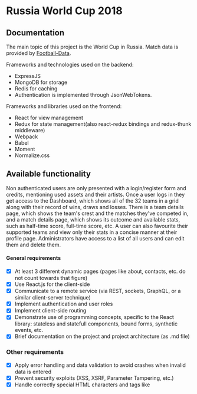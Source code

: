 # Russia World Cup 2018

## Documentation

The main topic of this project is the World Cup in Russia. Match data is provided by [Football-Data](https://www.football-data.org).

Frameworks and technologies used on the backend:
- ExpressJS
- MongoDB for storage
- Redis for caching
- Authentication is implemented through JsonWebTokens.

Frameworks and libraries used on the frontend:
- React for view management
- Redux for state management(also react-redux bindings and redux-thunk middleware)
- Webpack
- Babel
- Moment
- Normalize.css

## Available functionality

Non authenticated users are only presented with a login/register form and credits, mentioning used assets and their artists.
Once a user logs in they get access to the Dashboard, which shows all of the 32 teams in a grid along with their record of wins, draws and losses. There is a team details page, which shows the team's crest and the matches they've competed in, and a match details page, which shows its outcome and available stats, such as half-time score, full-time score, etc. A user can also favourite their supported teams and view only their stats in a concise manner at their profile page.
Administrators have access to a list of all users and can edit them and delete them.

#### General requirements
- [x] At least 3 different dynamic pages (pages like about, contacts, etc. do not count towards that figure)
- [x] Use React.js for the client-side
- [x] Communicate to a remote service (via REST, sockets, GraphQL, or a similar client-server technique)
- [x] Implement authentication and user roles
- [x] Implement client-side routing
- [x] Demonstrate use of programming concepts, specific to the React library: stateless and statefull components, bound forms, synthetic events, etc.
- [x] Brief documentation on the project and project architecture (as .md file)

### Other requirements
- [x] Apply error handling and data validation to avoid crashes when invalid data is entered
- [x] Prevent security exploits (XSS, XSRF, Parameter Tampering, etc.)
- [x] Handle correctly special HTML characters and tags like <script>, line breaks, etc.
- [x] Use a source control system, like GitHub

#### Optional Requirements
- [x] Use responsive design – Bootstrap, MDL, CSS Grids or another method of your choice
- [ ] Nice looking UI, supporting of all modern and old Web browsers
- [ ] Good usability (easy to use UI)

#### Bonuses
- [x] Use a state management library like Flux or Redux
- [x] Deploy the application in a cloud environment
- [ ] Use a file storage cloud API, e.g. Dropbox, Google Drive or other for storing the files
- [x] Connect to an external API, like Google Maps, AccuWeather, etc.
- [x] Use of features of HTML 5 like Geolocation, Local Storage, SVG, Canvas, etc.
- [ ] Anything that is not described in the assignment is a bonus if it has some practical use
